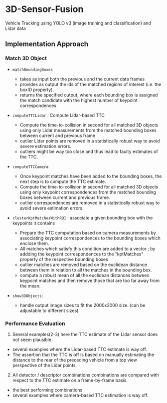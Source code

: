 # 3D-Sensor-Fusion
Vehicle Tracking using YOLO v3 (image training and classification) and Lidar data


## Implementation Approach

### Match 3D Object
* `matchBoundingBoxes`
    * takes as input both the previous and the current data frames 
    * provides as output the ids of the matched regions of interest (i.e. the boxID property). 
    * returns the specified output, where each bounding box is assigned the match candidate with the highest number of keypoint correspondences
    
* `computeTTCLidar` : Compute Lidar-based TTC
    * Compute the time-to-collision in second for all matched 3D objects using only Lidar measurements from the matched bounding boxes between current and previous frame
    * outlier Lidar points are removed in a statistically robust way to avoid severe estimation errors.
    * outliers might be way too close and thus lead to faulty estimates of the TTC.
    
* `computeTTCCamera`
    * Once keypoint matches have been added to the bounding boxes, the next step is to compute the TTC estimate.
    * Compute the time-to-collision in second for all matched 3D objects using only keypoint correspondences from the matched bounding boxes between current and previous frame.
    * outlier correspondences are removed in a statistically robust way to avoid severe estimation errors.

* `clusterKptMatchesWithROI` : associate a given bounding box with the keypoints it contains 
    * Prepare the TTC computation based on camera measurements by associating keypoint correspondences to the bounding boxes which enclose them. 
    * All matches which satisfy this condition are added to a vector ; by addding the keypoint correspondences to the "kptMatches" property of the respective bounding boxes
    * outlier matches are removed based on the euclidean distance between them in relation to all the matches in the bounding box.
    * compute a robust mean of all the euclidean distances between keypoint matches and then remove those that are too far away from the mean.
    
* `show3DObjects`:
    * handle output image sizes to fit the 2000x2000 size. (can be adjustable to different sizes)
    
### Performance Evaluation 
1. Several examples(2-3) here the TTC estimate of the Lidar sensor does not seem plausible.
* several examples where the Lidar-based TTC estimate is way off.
* The assertion that the TTC is off is based on manually estimating the distance to the rear of the preceding vehicle from a top view perspective of the Lidar points.

2. All detector / descriptor combinations combinations are compared with respect to the TTC estimate on a frame-by-frame basis.
* the best performing combinations 
* several examples where camera-based TTC estimation is way off.
